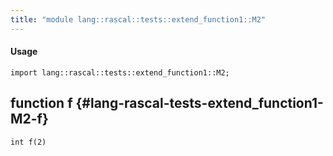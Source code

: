 ```yaml
---
title: "module lang::rascal::tests::extend_function1::M2"
---
```


#### Usage

`import lang::rascal::tests::extend_function1::M2;`


## function f {#lang-rascal-tests-extend_function1-M2-f}

```rascal
int f(2)

```

